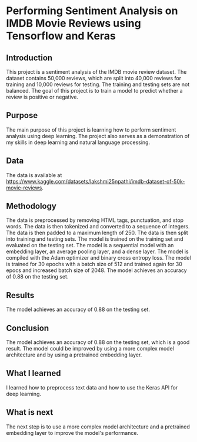 # Performing Sentiment Analysis on IMDB Movie Reviews using Tensorflow and Keras

## Introduction

This project is a sentiment analysis of the IMDB movie review dataset. The dataset contains 50,000 reviews, which are split into 40,000 reviews for training and 10,000 reviews for testing. The training and testing sets are not balanced. The goal of this project is to train a model to predict whether a review is positive or negative.

## Purpose

The main purpose of this project is learning how to perform sentiment analysis using deep learning. The project also serves as a demonstration of my skills in deep learning and natural language processing.

## Data

The data is available at https://www.kaggle.com/datasets/lakshmi25npathi/imdb-dataset-of-50k-movie-reviews.

## Methodology

The data is preprocessed by removing HTML tags, punctuation, and stop words. The data is then tokenized and converted to a sequence of integers. The data is then padded to a maximum length of 250. The data is then split into training and testing sets. The model is trained on the training set and evaluated on the testing set. The model is a sequential model with an embedding layer, an average pooling layer, and a dense layer. The model is compiled with the Adam optimizer and binary cross entropy loss. The model is trained for 30 epochs with a batch size of 512 and trained again for 30 epocs and increased batch size of 2048. The model achieves an accuracy of 0.88 on the testing set.

## Results

The model achieves an accuracy of 0.88 on the testing set.

## Conclusion

The model achieves an accuracy of 0.88 on the testing set, which is a good result. The model could be improved by using a more complex model architecture and by using a pretrained embedding layer.

## What I learned

I learned how to preprocess text data and how to use the Keras API for deep learning.

## What is next

The next step is to use a more complex model architecture and a pretrained embedding layer to improve the model's performance.
